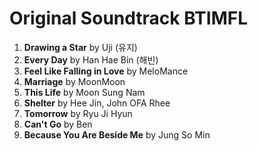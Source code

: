 # Original Soundtrack BTIMFL

1. **Drawing a Star** by Uji (유지)
2. **Every Day** by Han Hae Bin (해빈)
3. **Feel Like Falling in Love** by MeloMance
4. **Marriage** by MoonMoon
5. **This Life** by Moon Sung Nam
6. **Shelter** by Hee Jin, John OFA Rhee
7. **Tomorrow** by Ryu Ji Hyun
8. **Can't Go** by Ben
9. **Because You Are Beside Me** by Jung So Min
